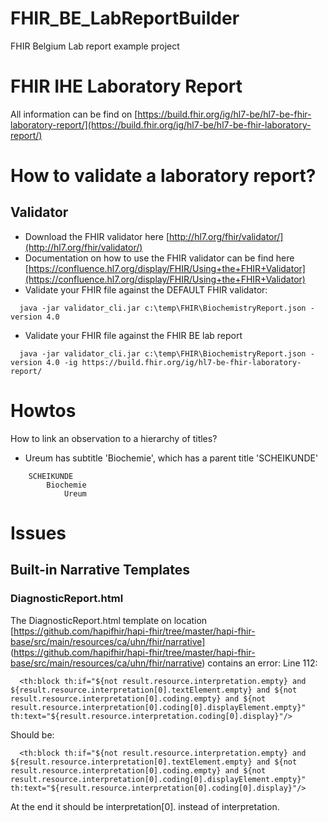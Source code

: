 # FHIR_BE_LabReportBuilder
FHIR Belgium Lab report example project

# FHIR IHE Laboratory Report
All information can be find on [https://build.fhir.org/ig/hl7-be/hl7-be-fhir-laboratory-report/](https://build.fhir.org/ig/hl7-be/hl7-be-fhir-laboratory-report/) 

# How to validate a laboratory report?
## Validator
- Download the FHIR validator here [http://hl7.org/fhir/validator/](http://hl7.org/fhir/validator/)
- Documentation on how to use the FHIR validator can be find here [https://confluence.hl7.org/display/FHIR/Using+the+FHIR+Validator](https://confluence.hl7.org/display/FHIR/Using+the+FHIR+Validator) 
- Validate your FHIR file against the DEFAULT FHIR validator:
```
  java -jar validator_cli.jar c:\temp\FHIR\BiochemistryReport.json -version 4.0
```
- Validate your FHIR file against the FHIR BE lab report
```  
  java -jar validator_cli.jar c:\temp\FHIR\BiochemistryReport.json -version 4.0 -ig https://build.fhir.org/ig/hl7-be-fhir-laboratory-report/  
```
# Howtos
How to link an observation to a hierarchy of titles?
- Ureum has subtitle 'Biochemie', which has a parent title 'SCHEIKUNDE'
```
    SCHEIKUNDE
        Biochemie
            Ureum
```
# Issues
## Built-in Narrative Templates
### DiagnosticReport.html
The DiagnosticReport.html template on location  
[https://github.com/hapifhir/hapi-fhir/tree/master/hapi-fhir-base/src/main/resources/ca/uhn/fhir/narrative]
(https://github.com/hapifhir/hapi-fhir/tree/master/hapi-fhir-base/src/main/resources/ca/uhn/fhir/narrative) 
contains an error:
Line 112:
```
  <th:block th:if="${not result.resource.interpretation.empty} and ${result.resource.interpretation[0].textElement.empty} and ${not result.resource.interpretation[0].coding.empty} and ${not result.resource.interpretation[0].coding[0].displayElement.empty}" th:text="${result.resource.interpretation.coding[0].display}"/>

```
Should be:
```
  <th:block th:if="${not result.resource.interpretation.empty} and ${result.resource.interpretation[0].textElement.empty} and ${not result.resource.interpretation[0].coding.empty} and ${not result.resource.interpretation[0].coding[0].displayElement.empty}" th:text="${result.resource.interpretation[0].coding[0].display}"/>

```

At the end it should be interpretation[0]. instead of interpretation. 
